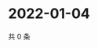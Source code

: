 # 2022-01-04

共 0 条

<!-- BEGIN WEIBO -->
<!-- 最后更新时间 Tue Jan 04 2022 13:15:24 GMT+0800 (China Standard Time) -->

<!-- END WEIBO -->
